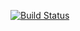 [![Build Status](https://travis-ci.org/RuslanUzdenov/mtrx.svg?branch=master)](https://travis-ci.org/RuslanUzdenov/mtrx)
